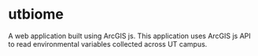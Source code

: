 utbiome
=======

A web application built using ArcGIS js.
This application uses ArcGIS js API to read environmental variables collected across UT campus.
